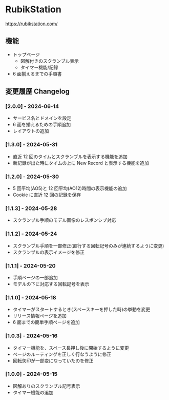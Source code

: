# RubikStation

https://rubikstation.com/

## 機能

- トップページ
  - 図解付きのスクランブル表示
  - タイマー機能/記録
- 6 面揃えるまでの手順書

## 変更履歴 Changelog

### [2.0.0] - 2024-06-14

- サービス名とドメインを設定
- 6 面を揃えるための手順追加
- レイアウトの追加

### [1.3.0] - 2024-05-31

- 直近 12 回のタイムとスクランブルを表示する機能を追加
- 新記録が出た時にタイムの上に New Record と表示する機能を追加

### [1.2.0] - 2024-05-30

- 5 回平均(AO5)と 12 回平均(AO12)時間の表示機能の追加
- Cookie に直近 12 回の記録を保存

### [1.1.3] - 2024-05-28

- スクランブル手順のモデル画像のレスポンシブ対応

### [1.1.2] - 2024-05-24

- スクランブル手順を一部修正(直行する回転記号のみが連続するように変更)
- スクランブルの表示イメージを修正

### [1.1.1] - 2024-05-20

- 手順ページの一部追加
- モデルの下に対応する回転記号を表示

### [1.1.0] - 2024-05-18

- タイマーがスタートするとき(スペースキーを押した時)の挙動を変更
- リリース情報ページを追加
- 6 面までの簡単手順ページを追加

### [1.0.3] - 2024-05-16

- タイマー機能を、スペース長押し後に開始するように変更
- ページのルーティングを正しく行なうように修正
- 回転矢印が一部変になっていたのを修正

### [1.0.0] - 2024-05-15

- 図解ありのスクランブル記号表示
- タイマー機能の追加
